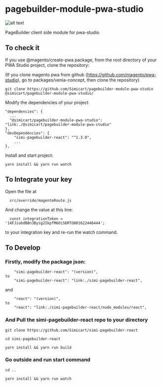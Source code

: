 # pagebuilder-module-pwa-studio

![alt text](https://tapita.io/wp-content/uploads/2021/05/templates.png)

PageBuilder client side module for pwa-studio

## To check it
If you use @magento/create-pwa package, from the root directory of your PWA Studio project, clone the repository:

(If you clone magento pwa from github (https://github.com/magento/pwa-studio), go to packages/venia-concept, then clone the repository)

```
git clone https://github.com/Simicart/pagebuilder-module-pwa-studio @simicart/pagebuilder-module-pwa-studio/
```
Modify the dependencies of your project
```
"dependencies": {
  ...
  "@simicart/pagebuilder-module-pwa-studio": "link:./@simicart/pagebuilder-module-pwa-studio"
},
"devDependencies": {
    "simi-pagebuilder-react": "^1.3.0",
    ...
},
```
Install and start project:

```
yarn install && yarn run watch
```

## To Integrate your key

Open the file at

```
  src/override/magentoRoute.js
```

And change the value at this line:
```
  const integrationToken = '14FJiubdB8n3Byig2IkpfM6OiS6RTO801622446444';
```
to your integration key and re-run the watch command.

## To Develop

### Firstly, modify the package json:

```
    "simi-pagebuilder-react": "(version)",
to
    "simi-pagebuilder-react": "link:./simi-pagebuilder-react",
```

and

```
    "react": "(version)",
to
    "react": "link:./simi-pagebuilder-react/node_modules/react",
```

### And Pull the simi-pagebuilder-react repo to your directory

```
git clone https://github.com/Simicart/simi-pagebuilder-react

cd simi-pagebuilder-react

yarn install && yarn run build

```

### Go outside and run start command

```
cd ..

yarn install && yarn run watch
```
